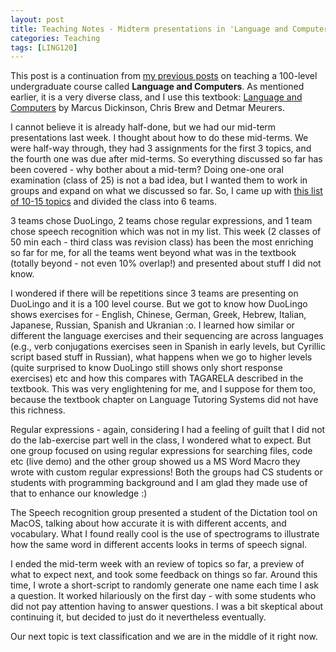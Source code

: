 ```yaml
---
layout: post
title: Teaching Notes - Midterm presentations in 'Language and Computers'
categories: Teaching
tags: [LING120]
---
```

This post is a continuation from [my previous posts](https://nishkalavallabhi.github.io/Tags/#ling120) on teaching a 100-level undergraduate course called **Language and Computers**. As mentioned earlier, it is a very diverse class, and I use this textbook: [Language and Computers](http://www.wiley.com/WileyCDA/WileyTitle/productCd-EHEP002779.html) by Marcus Dickinson, Chris Brew and Detmar Meurers.

I cannot believe it is already half-done, but we had our mid-term presentations last week. I thought about how to do these mid-terms. We were half-way through, they had 3 assignments for the first 3 topics, and the fourth one was due after mid-terms. So everything discussed so far has been covered - why bother about a mid-term? Doing one-one oral examination (class of 25) is not a bad idea, but I wanted them to work in groups and expand on what we discussed so far. So, I came up with [this list of 10-15 topics](https://nishkalavallabhi.github.io/docs/MidtermDescriptions.pdf) and divided the class into 6 teams.

3 teams chose DuoLingo, 2 teams chose regular expressions, and 1 team chose speech recognition which was not in my list. This week (2 classes of 50 min each - third class was revision class) has been the most enriching so far for me, for all the teams went beyond what was in the textbook (totally beyond - not even 10% overlap!) and presented about stuff I did not know.

I wondered if there will be repetitions since 3 teams are presenting on DuoLingo and it is a 100 level course. But we got to know how DuoLingo shows exercises for - English, Chinese, German, Greek, Hebrew, Italian, Japanese, Russian, Spanish and Ukranian :o. I learned how similar or different the language exercises and their sequencing are across languages (e.g., verb conjugations exercises seen in Spanish in early levels, but Cyrillic script based stuff in Russian), what happens when we go to higher levels (quite surprised to know DuoLingo still shows only short response exercises) etc and how this compares with TAGARELA described in the textbook. This was very englightening for me, and I suppose for them too, because the textbook chapter on Language Tutoring Systems did not have this richness.

Regular expressions - again, considering I had a feeling of guilt that I did not do the lab-exercise part well in the class, I wondered what to expect. But one group focused on using regular expressions for searching files, code etc (live demo) and the other group showed us a MS Word Macro they wrote with custom regular expressions! Both the groups had CS students or students with programming background and I am glad they made use of that to enhance our knowledge :)

The Speech recognition group presented a student of the Dictation tool on MacOS, talking about how accurate it is with different accents, and vocabulary. What I found really cool is the use of spectrograms to illustrate how the same word in different accents looks in terms of speech signal.

I ended the mid-term week with an review of topics so far, a preview of what to expect next, and took some feedback on things so far. Around this time, I wrote a short-script to randomly generate one name each time I ask a question. It worked hilariously on the first day - with some students who did not pay attention having to answer questions. I was a bit skeptical about continuing it, but decided to just do it nevertheless eventually. 

Our next topic is text classification and we are in the middle of it right now.
